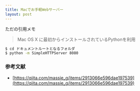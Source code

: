 ```yaml
---
title: Macでお手軽Webサーバー
layout: post
---
```


ただの引用メモ

> Mac OS X に最初からインストールされているPythonを利用

```bash
$ cd ドキュメントルートとなるフォルダ
$ python -m SimpleHTTPServer 8080
```


### 参考文献
- [https://qiita.com/massie_g/items/2913066e596dae197539](https://qiita.com/massie_g/items/2913066e596dae197539)
